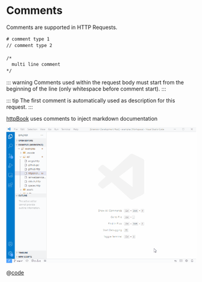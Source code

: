 # Comments

Comments are supported in HTTP Requests.

```html
# comment type 1
// comment type 2

/*
  multi line comment
*/
```

::: warning
Comments used within the request body must start from the beginning of the line (only whitespace before comment start).
:::


::: tip
The first comment is automatically used as description for this request.
:::

[httpBook](/guide/installation_httpbook) uses comments to inject markdown documentation


![httpbook](/httpbook.gif)

@[code](../../examples/api/httpbin.http)